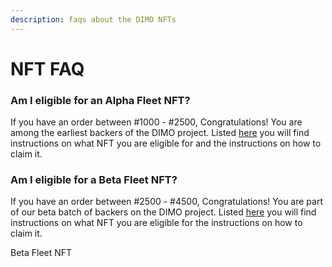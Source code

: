 ```yaml
---
description: faqs about the DIMO NFTs
---
```


# NFT FAQ

### Am I eligible for an Alpha Fleet NFT?

If you have an order between #1000 - #2500, Congratulations! You are among the earliest backers of the DIMO project. Listed [here](how-to-claim-your-nft.md) you will find instructions on what NFT you are eligible for and the instructions on how to claim it.&#x20;

### Am I eligible for a Beta Fleet NFT?&#x20;

If you have an order between #2500 - #4500, Congratulations! You are part of our beta batch of backers on the DIMO project. Listed [here](how-to-claim-your-nft.md) you will find instructions on what NFT you are eligible for the instructions on how to claim it.&#x20;



Beta Fleet NFT
